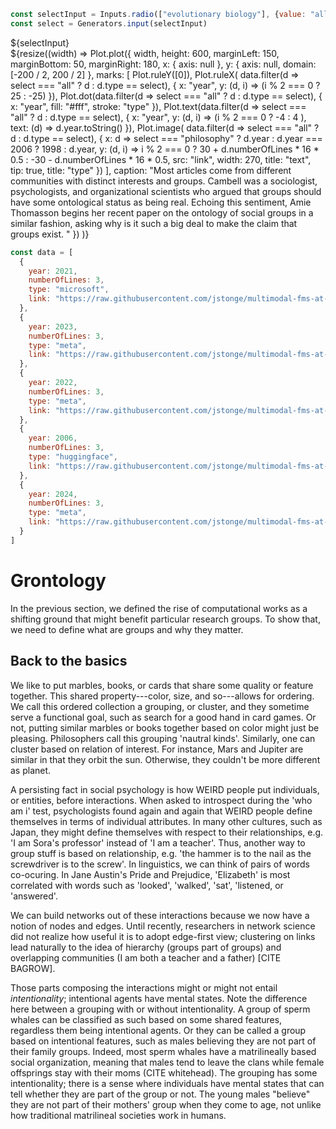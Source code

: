 <style type="text/css">

.focus {
  color: var(--theme-foreground-focus);
  border-radius: 8px;
  margin: 1rem;
  box-shadow: 0 0 0 0.75px rgba(128, 128, 128, 0.2), 0 6px 12px 6px rgba(0, 0, 0, 0.4);
}

.invert {
  background-color: var(--theme-foreground-alt);
  color: var(--theme-background);
}

.crop {
  border-radius: 8px;
  margin: 1rem;
  max-width: calc(50% - 2rem);
  box-shadow: 0 0 0 0.75px rgba(128, 128, 128, 0.2), 0 6px 12px 6px rgba(0, 0, 0, 0.4);
  aspect-ratio: 3024 / 1888;
  object-fit: cover;
  object-position: 0 100%;
}

.wbr::before {
  content: "\200b";
}

.wide {
  max-width: 960px;
}

figcaption code {
  font-size: 90%; /* TODO move to global.css */
}

@import url('https://fonts.googleapis.com/css2?family=Lato&display=swap');

</style>

```js
const selectInput = Inputs.radio(["evolutionary biology"], {value: "all"})
const select = Generators.input(selectInput)
```

<div>${selectInput}</div>
<div>${resize((width) => 
  Plot.plot({
    width,
    height: 600,
    marginLeft: 150, marginBottom: 50, marginRight: 180,
    x: { axis: null },
    y: { axis: null, domain: [-200 / 2, 200 / 2] },
    marks: [
      Plot.ruleY([0]),
      Plot.ruleX(
        data.filter(d => select === "all" ? d : d.type == select), 
        { x: "year", y: (d, i) => (i % 2 === 0 ? 25 : -25)  }),
      Plot.dot(data.filter(d => select === "all" ? d : d.type == select), { x: "year", fill: "#fff", stroke: "type" }),
      Plot.text(data.filter(d => select === "all" ? d : d.type == select), {
        x: "year", y: (d, i) => (i % 2 === 0 ? -4 : 4 ), text: (d) => d.year.toString()
      }),
      Plot.image(
        data.filter(d => select === "all" ? d : d.type == select), 
        { x: d => select === "philosophy" ? d.year : d.year === 2006 ? 1998 : d.year, 
          y: (d, i) =>
          i % 2 === 0
            ? 30 + d.numberOfLines * 16 * 0.5
            : -30 - d.numberOfLines * 16 * 0.5,
        src: "link",
        width: 270,
        title: "text", tip: true, title: "type"
      })
    ],
    caption: "Most articles come from different communities with distinct interests and groups. Cambell was a sociologist, psychologists, and organizational scientists who argued that groups should have some ontological status as being real. Echoing this sentiment, Amie Thomasson begins her recent paper on the ontology of social groups in a similar fashion, asking why is it such a big deal to make the claim that groups exist. "
  })
)}
</div>

```js
const data = [
  {
    year: 2021,
    numberOfLines: 3,
    type: "microsoft",
    link: "https://raw.githubusercontent.com/jstonge/multimodal-fms-at-uvm/main/docs/assets/Bao2021.webp"
  },
  {
    year: 2023,
    numberOfLines: 3,
    type: "meta",
    link: "https://raw.githubusercontent.com/jstonge/multimodal-fms-at-uvm/main/docs/assets/Yu2023.webp"
  },
  {
    year: 2022,
    numberOfLines: 3,
    type: "meta",
    link: "https://raw.githubusercontent.com/jstonge/multimodal-fms-at-uvm/main/docs/assets/Gafni2022.webp"
  },
  {
    year: 2006,
    numberOfLines: 3,
    type: "huggingface",
    link: "https://raw.githubusercontent.com/jstonge/multimodal-fms-at-uvm/main/docs/assets/Laurencon2023.webp"
  },
  {
    year: 2024,
    numberOfLines: 3,
    type: "meta",
    link: "https://raw.githubusercontent.com/jstonge/multimodal-fms-at-uvm/main/docs/assets/Chameleon2024.webp"
  }
]
```

# Grontology

In the previous section, we defined the rise of computational works as a shifting ground that might benefit particular research groups. To show that, we need to define what are groups and why they matter.

## Back to the basics

We like to put marbles, books, or cards that share some quality or feature together. This shared property---color, size, and so---allows for ordering. We call this ordered collection a grouping, or cluster, and they sometime serve a functional goal, such as search for a good hand in card games. Or not, putting similar marbles or books together based on color might just be pleasing. Philosophers call this grouping 'nautral kinds'. Similarly, one can cluster  based on relation of interest. For instance, Mars and Jupiter are similar in that they orbit the sun. Otherwise, they couldn't be more different as planet.

A persisting fact in social psychology is how WEIRD people put individuals, or entities, before interactions. When asked to introspect during the 'who am i' test, psychologists found again and again that WEIRD people define themselves in terms of individual attributes. In many other cultures, such as Japan, they might define themselves with respect to their relationships, e.g. 'I am Sora's professor' instead of 'I am a teacher'. Thus, another way to group stuff is based on relationship, e.g. 'the hammer is to the nail as the screwdriver is to the screw'. In linguistics, we can think of pairs of words co-ocuring. In Jane Austin's Pride and Prejudice, 'Elizabeth' is most correlated with words such as 'looked',  'walked', 'sat', 'listened, or 'answered'. 

We can build networks out of these interactions because we now have a notion of nodes and edges. Until recently, researchers in network science did not realize how useful it is to adopt edge-first view; clustering on links lead naturally to the idea of hierarchy (groups part of groups) and overlapping communities (I am both a teacher and a father) [CITE BAGROW]. 

Those parts composing the interactions might or might not entail _intentionality_; intentional agents have mental states. Note the difference here between a grouping with or without intentionality. A group of sperm whales can be classified as such based on some shared features, regardless them being intentional agents. Or they can be called a group based on intentional features, such as males believing they are not part of their family groups. Indeed, most sperm whales have a matrilineally based social organization, meaning that males tend to leave the clans while female offsprings stay with their moms (CITE whitehead). The grouping has some intentionality; there is a sense where individuals have mental states that can tell whether they are part of the group or not. The young males "believe" they are not part of their mothers' group when they come to age, not unlike how traditional matrilineal societies work in humans. 
